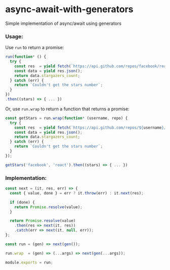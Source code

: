 # async-await-with-generators
Simple implementation of async/await using generators


### Usage:
Use `run` to return a promise:
```js
run(function* () {
  try {
    const res  = yield fetch(`https://api.github.com/repos/facebook/react`);
    const data = yield res.json();
    return data.stargazers_count;
  } catch (err) {
    return `Couldn't get the stars number`;
  }
})
.then((stars) => { ... })
```

Or, use `run.wrap` to return a function that returns a promise:
```js
const getStars = run.wrap(function* (username, repo) {
  try {
    const res  = yield fetch(`https://api.github.com/repos/${username}/${repo}`);
    const data = yield res.json();
    return data.stargazers_count;
  } catch (err) {
    return `Couldn't get the stars number`;
  }
});

getStars('facebook', 'react').then((stars) => { ... })
```


### Implementation:

```js
const next = (it, res, err) => {
  const { value, done } = err ? it.throw(err) : it.next(res);

  if (done) {
    return Promise.resolve(value);
  }

  return Promise.resolve(value)
    .then(res => next(it, res))
    .catch(err => next(it, null, err));
};

const run = (gen) => next(gen());

run.wrap  = (gen) => (...args) => next(gen(...args));

module.exports = run;
```

